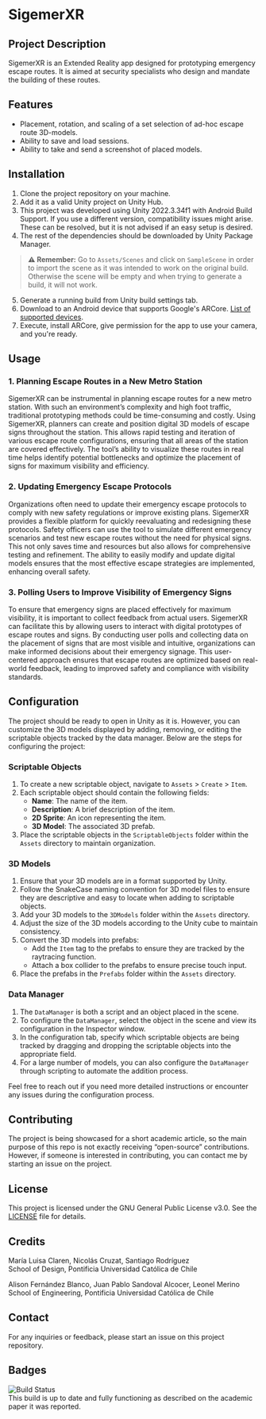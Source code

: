 # SigemerXR

## Project Description

SigemerXR is an Extended Reality app designed for prototyping emergency escape routes. It is aimed at security specialists who design and mandate the building of these routes.

## Features

- Placement, rotation, and scaling of a set selection of ad-hoc escape route 3D-models.
- Ability to save and load sessions.
- Ability to take and send a screenshot of placed models.

## Installation

1. Clone the project repository on your machine.
2. Add it as a valid Unity project on Unity Hub.
3. This project was developed using Unity 2022.3.34f1 with Android Build Support. If you use a different version, compatibility issues might arise. These can be resolved, but it is not advised if an easy setup is desired.
4. The rest of the dependencies should be downloaded by Unity Package Manager. 
> **⚠️ Remember:** Go to `Assets/Scenes` and click on `SampleScene` in order to import the scene as it was intended to work on the original build. Otherwise the scene will be empty and when trying to generate a build, it will not work.
5. Generate a running build from Unity build settings tab.
6. Download to an Android device that supports Google's ARCore. [List of supported devices](https://developers.google.com/ar/devices).
7. Execute, install ARCore, give permission for the app to use your camera, and you're ready.

## Usage

### 1. Planning Escape Routes in a New Metro Station

SigemerXR can be instrumental in planning escape routes for a new metro station. With such an environment’s complexity and high foot traffic, traditional prototyping methods could be time-consuming and costly. Using SigemerXR, planners can create and position digital 3D models of escape signs throughout the station. This allows rapid testing and iteration of various escape route configurations, ensuring that all areas of the station are covered effectively. The tool’s ability to visualize these routes in real time helps identify potential bottlenecks and optimize the placement of signs for maximum visibility and efficiency.

### 2. Updating Emergency Escape Protocols

Organizations often need to update their emergency escape protocols to comply with new safety regulations or improve existing plans. SigemerXR provides a flexible platform for quickly reevaluating and redesigning these protocols. Safety officers can use the tool to simulate different emergency scenarios and test new escape routes without the need for physical signs. This not only saves time and resources but also allows for comprehensive testing and refinement. The ability to easily modify and update digital models ensures that the most effective escape strategies are implemented, enhancing overall safety.

### 3. Polling Users to Improve Visibility of Emergency Signs

To ensure that emergency signs are placed effectively for maximum visibility, it is important to collect feedback from actual users. SigemerXR can facilitate this by allowing users to interact with digital prototypes of escape routes and signs. By conducting user polls and collecting data on the placement of signs that are most visible and intuitive, organizations can make informed decisions about their emergency signage. This user-centered approach ensures that escape routes are optimized based on real-world feedback, leading to improved safety and compliance with visibility standards.

## Configuration

The project should be ready to open in Unity as it is. However, you can customize the 3D models displayed by adding, removing, or editing the scriptable objects tracked by the data manager. Below are the steps for configuring the project:

### Scriptable Objects

1. To create a new scriptable object, navigate to `Assets` > `Create` > `Item`.
2. Each scriptable object should contain the following fields:
   - **Name**: The name of the item.
   - **Description**: A brief description of the item.
   - **2D Sprite**: An icon representing the item.
   - **3D Model**: The associated 3D prefab.
3. Place the scriptable objects in the `ScriptableObjects` folder within the `Assets` directory to maintain organization.

### 3D Models

1. Ensure that your 3D models are in a format supported by Unity.
2. Follow the SnakeCase naming convention for 3D model files to ensure they are descriptive and easy to locate when adding to scriptable objects.
3. Add your 3D models to the `3DModels` folder within the `Assets` directory.
4. Adjust the size of the 3D models according to the Unity cube to maintain consistency.
5. Convert the 3D models into prefabs:
   - Add the `Item` tag to the prefabs to ensure they are tracked by the raytracing function.
   - Attach a box collider to the prefabs to ensure precise touch input.
6. Place the prefabs in the `Prefabs` folder within the `Assets` directory.

### Data Manager

1. The `DataManager` is both a script and an object placed in the scene.
2. To configure the `DataManager`, select the object in the scene and view its configuration in the Inspector window.
3. In the configuration tab, specify which scriptable objects are being tracked by dragging and dropping the scriptable objects into the appropriate field.
4. For a large number of models, you can also configure the `DataManager` through scripting to automate the addition process.

Feel free to reach out if you need more detailed instructions or encounter any issues during the configuration process.

## Contributing

The project is being showcased for a short academic article, so the main purpose of this repo is not exactly receiving “open-source” contributions. However, if someone is interested in contributing, you can contact me by starting an issue on the project.

## License

This project is licensed under the GNU General Public License v3.0. See the [LICENSE](./COPYING.txt) file for details.

## Credits

María Luisa Claren, Nicolás Cruzat, Santiago Rodríguez  
School of Design, Pontificia Universidad Católica de Chile  

Alison Fernández Blanco, Juan Pablo Sandoval Alcocer, Leonel Merino  
School of Engineering, Pontificia Universidad Católica de Chile

## Contact

For any inquiries or feedback, please start an issue on this project repository.

## Badges

![Build Status](https://img.shields.io/badge/build-passing-brightgreen)  
This build is up to date and fully functioning as described on the academic paper it was reported.

